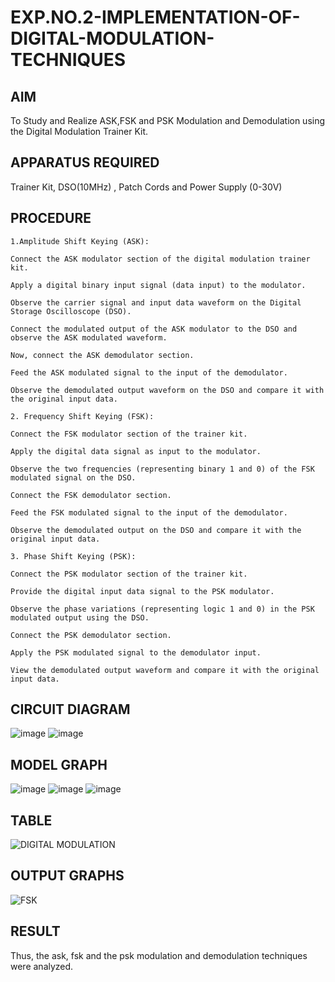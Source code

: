 # EXP.NO.2-IMPLEMENTATION-OF-DIGITAL-MODULATION-TECHNIQUES

## AIM    
 To Study and Realize ASK,FSK and PSK Modulation and Demodulation using the Digital Modulation Trainer Kit. 
 
## APPARATUS REQUIRED

Trainer Kit, DSO(10MHz) , Patch Cords and Power Supply (0-30V) 

## PROCEDURE
```
1.Amplitude Shift Keying (ASK):

Connect the ASK modulator section of the digital modulation trainer kit.

Apply a digital binary input signal (data input) to the modulator.

Observe the carrier signal and input data waveform on the Digital Storage Oscilloscope (DSO).

Connect the modulated output of the ASK modulator to the DSO and observe the ASK modulated waveform.

Now, connect the ASK demodulator section.

Feed the ASK modulated signal to the input of the demodulator.

Observe the demodulated output waveform on the DSO and compare it with the original input data.

2. Frequency Shift Keying (FSK):

Connect the FSK modulator section of the trainer kit.

Apply the digital data signal as input to the modulator.

Observe the two frequencies (representing binary 1 and 0) of the FSK modulated signal on the DSO.

Connect the FSK demodulator section.

Feed the FSK modulated signal to the input of the demodulator.

Observe the demodulated output on the DSO and compare it with the original input data.

3. Phase Shift Keying (PSK):

Connect the PSK modulator section of the trainer kit.

Provide the digital input data signal to the PSK modulator.

Observe the phase variations (representing logic 1 and 0) in the PSK modulated output using the DSO.

Connect the PSK demodulator section.

Apply the PSK modulated signal to the demodulator input.

View the demodulated output waveform and compare it with the original input data.
```

## CIRCUIT DIAGRAM
![image](https://github.com/user-attachments/assets/b1ab6470-ff93-4a0b-a6b4-5ef7ebcd3076)
![image](https://github.com/user-attachments/assets/671b0f49-5354-40e0-b03c-39a2398716b7)

## MODEL GRAPH
![image](https://github.com/user-attachments/assets/128328db-25ff-4cf6-90c0-40ef59f93427)
![image](https://github.com/user-attachments/assets/7b3ea2b1-bb81-490e-8b4a-182aab3fe926)
![image](https://github.com/user-attachments/assets/8d55912a-9907-49ef-98de-450d43d42384)


## TABLE
![DIGITAL MODULATION](https://github.com/user-attachments/assets/9e685970-90ff-4a75-8f62-22bcf02eff79)


## OUTPUT GRAPHS
![FSK](https://github.com/user-attachments/assets/e6b91067-b1fb-44ba-8786-c8c115e52c59)


## RESULT 
Thus, the ask, fsk and the psk modulation and demodulation techniques were analyzed.
